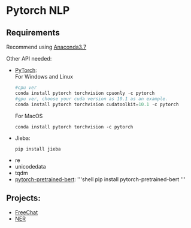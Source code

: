 # Pytorch NLP

## Requirements
Recommend using [Anaconda3.7](https://docs.anaconda.com/anaconda/install/)

Other API needed:
- [PyTorch](https://pytorch.org/):  
    For Windows and Linux
    ```python
    #cpu ver
    conda install pytorch torchvision cpuonly -c pytorch
    #gpu ver, choose your cuda version as 10.1 as an example.
    conda install pytorch torchvision cudatoolkit=10.1 -c pytorch
    ```
    For MacOS
    ```
    conda install pytorch torchvision -c pytorch
    ```
- Jieba: 
    ```
    pip install jieba
    ```
- re
- unicodedata
- tqdm
- [pytorch-pretrained-bert](https://pypi.org/project/pytorch-pretrained-bert/):
    '''shell
    pip install pytorch-pretrained-bert
    '''
## Projects:
- [FreeChat](https://github.com/shinoyuki222/PyTorch_NLP/tree/master/FreeChat)
- [NER](https://github.com/shinoyuki222/PyTorch_NLP/tree/master/NER)